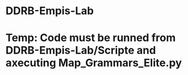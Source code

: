 # DDRB-Empis-Lab

# Temp: Code must be runned from DDRB-Empis-Lab/Scripte and axecuting Map_Grammars_Elite.py
 
